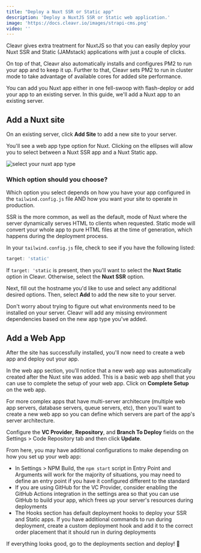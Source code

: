 ```yaml
---
title: "Deploy a Nuxt SSR or Static app"
description: 'Deploy a NuxtJS SSR or Static web application.'
image: 'https://docs.cleavr.io/images/strapi-cms.png'
video: ''
---
```


Cleavr gives extra treatment for NuxtJS so that you can easily deploy your Nuxt SSR and Static (JAMstack) applications with just a couple of clicks.

On top of that, Cleavr also automatically installs and configures PM2 to run your app and to keep it up. Further to that, 
Cleavr sets PM2 to run in cluster mode to take advantage of available cores for added site performance.  

You can add you Nuxt app either in one fell-swoop with flash-deploy or add your app to an existing server. In this guide, we'll 
add a Nuxt app to an existing server. 

## Add a Nuxt site

On an existing server, click **Add Site** to add a new site to your server. 

You'll see a web app type option for Nuxt. Clicking on the ellipses will allow you to select between a Nuxt SSR app and a Nuxt Static app. 

![select your nuxt app type](/images/nuxt/nuxt-select.png)

### Which option should you choose?

Which option you select depends on how you have your app configured in the `tailwind.config.js` file AND how you want your site to operate in production. 

SSR is the more common, as well as the default, mode of Nuxt where the server dynamically serves HTML to clients when requested. Static mode will convert your whole app to pure HTML files
at the time of generation, which happens during the deployment process. 

In your `tailwind.config.js` file, check to see if you have the following listed: 

```javascript
target: 'static'
```

If `target: 'static` is present, then you'll want to select the **Nuxt Static** option in Cleavr. Otherwise, select the **Nuxt SSR** option. 

Next, fill out the hostname you'd like to use and select any additional desired options. Then, select **Add** to add the new site to your server. 

<base-point>
Don't worry about trying to figure out what environments need to be installed on your server. Cleavr will add any missing environment 
dependencies based on the new app type you've added. 
</base-point>


## Add a Web App

After the site has successfully installed, you'll now need to create a web app and deploy out your app. 

In the web app section, you'll notice that a new web app was automatically created after the Nuxt site was added. This is a basic web app shell
that you can use to complete the setup of your web app. Click on **Complete Setup** on the web app. 

<base-info>
For more complex apps that have multi-server architecure (multiple web app servers, database servers, queue servers, etc), then you'll want to 
create a new web app so you can define which servers are part of the app's server architecture.
</base-info>

Configure the **VC Provider**, **Repository**, and **Branch To Deploy** fields on the Settings > Code Repository tab and then click **Update**.

From here, you may have additional configurations to make depending on how you set up your web app: 

- In Settings > NPM Build, the `npm start` script in Entry Point and Arguments will work for the majority of situations, you may need to define an entry point if you have it configured different to the standard
- If you are using GitHub for the VC Provider, consider enabling the GitHub Actions integration in the settings area so that you can use GitHub to build your app, which frees up your server's resources during deployments
- The Hooks section has default deployment hooks to deploy your SSR and Static apps. If you have additional commands to run during deployment, create a custom deployment hook and add it to the correct order placement that it should run in during deployments

If everything looks good, go to the deployments section and deploy! 🚀
